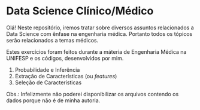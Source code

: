 # Data Science Clínico/Médico

Olá! Neste repositório, iremos tratar sobre diversos assuntos relacionados a Data Science com ênfase na engenharia médica. Portanto todos os tópicos serão relacionados a temas médicos.

Estes exercícios foram feitos durante a máteria de Engenharia Médica na UNIFESP e os códigos, desenvolvidos por mim.

1. Probabilidade e Inferência
2. Extração de Características (ou *features*)
3. Seleção de Características


Obs.: Infelizmente não poderei disponibilizar os arquivos contendo os dados porque não é de minha autoria.


